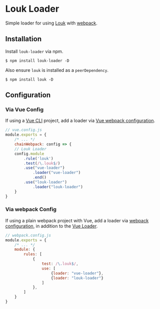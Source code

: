# Louk Loader
Simple loader for using [Louk](https://github.com/louk-lang/louk) with [webpack](https://webpack.js.org).

## Installation
Install `louk-loader` via npm.
```
$ npm install louk-loader -D
```
Also ensure `louk` is installed as a `peerDependency`.
```
$ npm install louk -D
```

## Configuration

### Via Vue Config
If using a [Vue CLI](https://cli.vuejs.org/) project, add a loader via [Vue webpack configuration](https://cli.vuejs.org/guide/webpack.html#simple-configuration).
```js
// vue.config.js
module.exports = {
    /* ... */
    chainWebpack: config => {
    // Louk Loader
    config.module
        .rule('louk')
        .test(/\.louk$/)
        .use("vue-loader")
            .loader("vue-loader")
            .end()
        .use("louk-loader")
            .loader("louk-loader")
    }
}
```

### Via webpack Config
If using a plain webpack project with Vue, add a loader via [webpack configuration](https://webpack.js.org/concepts/loaders/#configuration), in addition to the [Vue Loader](https://vue-loader.vuejs.org/guide/#vue-cli).
```js
// webpack.config.js
module.exports = {
    /* ... */
    module: {
        rules: [
            {
                test: /\.louk$/,
                use: [
                    {loader: "vue-loader"},
                    {loader: "louk-loader"}
                ]
            },
        ]
    }
}
```
